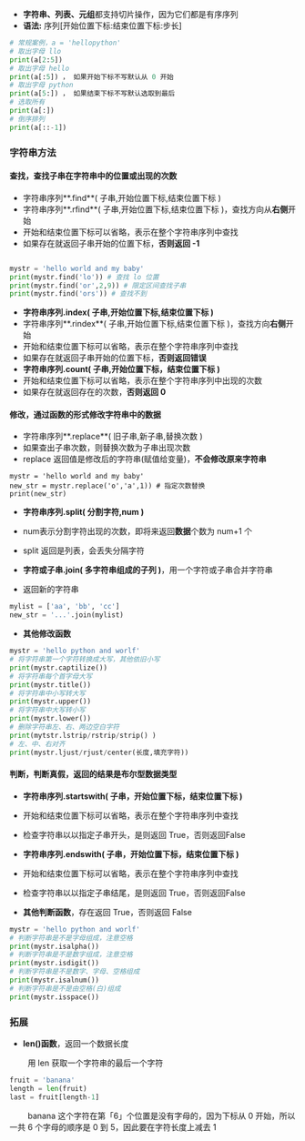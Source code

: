 



* **字符串、列表、元组**都支持切片操作，因为它们都是有序序列
* **语法:** 序列[开始位置下标:结束位置下标:步长]
```python
# 常规案例，a = 'hellopython'
# 取出字母 llo
print(a[2:5])
# 取出字母 hello
print(a[:5]) ， 如果开始下标不写默认从 0 开始
# 取出字母 python
print(a[5:]) ， 如果结束下标不写默认选取到最后
# 选取所有
print(a[:])
# 倒序排列
print(a[::-1])

```


### 字符串方法
#### 查找，查找子串在字符串中的位置或出现的次数

* 字符串序列**.find**( 子串,开始位置下标,结束位置下标 )
* 字符串序列**.rfind**( 子串,开始位置下标,结束位置下标 )，查找方向从**右侧**开始
* 开始和结束位置下标可以省略，表示在整个字符串序列中查找
* 如果存在就返回子串开始的位置下标，**否则返回 -1**

```python

mystr = 'hello world and my baby'
print(mystr.find('lo')) # 查找 lo 位置
print(mystr.find('or',2,9)) # 限定区间查找子串
print(mystr.find('ors')) # 查找不到

```

* **字符串序列.index( 子串,开始位置下标,结束位置下标 )**
* 字符串序列**.rindex**( 子串,开始位置下标,结束位置下标 )，查找方向**右侧**开始
* 开始和结束位置下标可以省略，表示在整个字符串序列中查找
* 如果存在就返回子串开始的位置下标，**否则返回错误**
* **字符串序列.count( 子串,开始位置下标，结束位置下标 )**
* 开始和结束位置下标可以省略，表示在整个字符串序列中出现的次数
* 如果存在就返回存在的次数，**否则返回 0**


#### 修改，通过函数的形式修改字符串中的数据

* 字符串序列**.replace**( 旧子串,新子串,替换次数 )
* 如果查出子串次数，则替换次数为子串出现次数
* replace 返回值是修改后的字符串(赋值给变量)，**不会修改原来字符串**

```
mystr = 'hello world and my baby'
new_str = mystr.replace('o','a',1)) # 指定次数替换
print(new_str)
```

* **字符串序列.split( 分割字符,num )**
* num表示分割字符出现的次数，即将来返回**数据**个数为 num+1 个
* split 返回是列表，会丢失分隔字符


* **字符或子串.join( 多字符串组成的子列 )**，用一个字符或子串合并字符串
* 返回新的字符串


```python
mylist = ['aa', 'bb', 'cc']
new_str = '...'.join(mylist)

```

* **其他修改函数**


```python
mystr = 'hello python and worlf'
# 将字符串第一个字符转换成大写，其他依旧小写
print(mystr.captilize())
# 将字符串每个首字母大写
print(mystr.title())
# 将字符串中小写转大写
print(mystr.upper())
# 将字符串中大写转小写
print(mystr.lower())
# 删除字符串左、右、两边空白字符
print(mytstr.lstrip/rstrip/strip() )
# 左、中、右对齐
print(mystr.ljust/rjust/center(长度,填充字符))
```

#### 判断，判断真假，返回的结果是布尔型数据类型

* **字符串序列.startswith( 子串，开始位置下标，结束位置下标 )**
* 开始和结束位置下标可以省略，表示在整个字符串序列中查找
* 检查字符串以以指定子串开头，是则返回 True，否则返回False

* **字符串序列.endswith( 子串，开始位置下标，结束位置下标 )**
* 开始和结束位置下标可以省略，表示在整个字符串序列中查找
* 检查字符串以以指定子串结尾，是则返回 True，否则返回False


* **其他判断函数**，存在返回 True，否则返回 False


```python
mystr = 'hello python and worlf'
# 判断字符串是不是字母组成，注意空格
print(mystr.isalpha())
# 判断字符串是不是数字组成，注意空格
print(mystr.isdigit())
# 判断字符串是不是数字、字母、空格组成
print(mystr.isalnum())
# 判断字符串是不是由空格(白)组成
print(mystr.isspace())
```


### 拓展
* **len()函数**，返回一个数据长度

&emsp;&emsp; 用 len 获取一个字符串的最后一个字符
```python
fruit = 'banana'
length = len(fruit)
last = fruit[length-1]

```
&emsp;&emsp; banana 这个字符在第「6」个位置是没有字母的，因为下标从 0 开始，所以一共 6 个字母的顺序是 0 到 5，因此要在字符长度上减去 1







